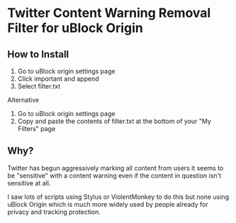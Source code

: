 # Twitter Content Warning Removal Filter for uBlock Origin

## How to Install
1. Go to uBlock origin settings page
2. Click important and append
3. Select filter.txt

Alternative
1. Go to uBlock origin settings page
2. Copy and paste the contents of filter.txt at the bottom of your "My Filters" page

## Why?

Twitter has begun aggressively marking all content from users it seems to be "sensitive" with a content warning even if the content in question isn't sensitive at all.

I saw lots of scripts using Stylus or ViolentMonkey to do this but none using uBlock Origin which is much more widely used by people already for privacy and tracking protection.
